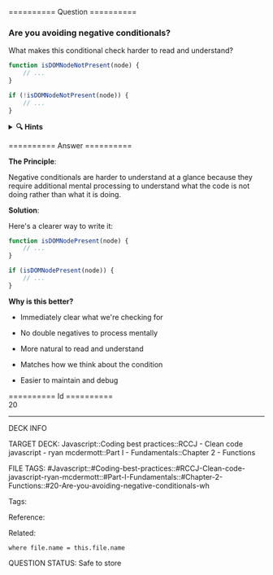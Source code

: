========== Question ==========  

### Are you avoiding negative conditionals?

What makes this conditional check harder to read and understand?

```javascript
function isDOMNodeNotPresent(node) {
    // ...
}

if (!isDOMNodeNotPresent(node)) {
    // ...
}
```

<details><summary><b>🔍 Hints</b></summary>

<b>Think about</b>:

-   How many negatives are you processing mentally?

-   What is the actual intent of this code?

-   How could you make the condition more intuitive?

-   Would you need to think twice about what this code does?

</details>  

========== Answer ==========  

**The Principle**:

Negative conditionals are harder to understand at a glance because they require additional mental processing to understand what the code is not doing rather than what it is doing.

**Solution**:

Here's a clearer way to write it:

```javascript
function isDOMNodePresent(node) {
    // ...
}

if (isDOMNodePresent(node)) {
    // ...
}
```

**Why is this better?**

-   Immediately clear what we're checking for

-   No double negatives to process mentally

-   More natural to read and understand

-   Matches how we think about the condition

-   Easier to maintain and debug

========== Id ==========  
20

---

DECK INFO

TARGET DECK: Javascript::Coding best practices::RCCJ - Clean code javascript - ryan mcdermott::Part I - Fundamentals::Chapter 2 - Functions

FILE TAGS: #Javascript::#Coding-best-practices::#RCCJ-Clean-code-javascript-ryan-mcdermott::#Part-I-Fundamentals::#Chapter-2-Functions::#20-Are-you-avoiding-negative-conditionals-wh

Tags:

Reference:

Related:

```dataview
where file.name = this.file.name
```

QUESTION STATUS: Safe to store
